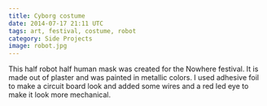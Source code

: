 ```yaml
---
title: Cyborg costume
date: 2014-07-17 21:11 UTC
tags: art, festival, costume, robot
category: Side Projects
image: robot.jpg
---
```


This half robot half human mask was created for the Nowhere festival. It is made out of plaster and was painted in metallic colors. I used adhesive foil to make a circuit board look and added some wires and a red led eye to make it look more mechanical.

